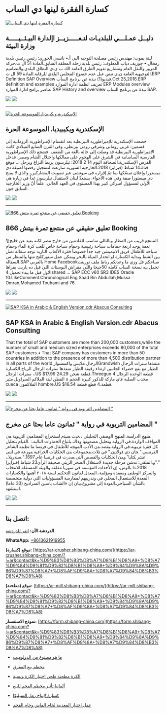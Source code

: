 # كسارة الفقرة لينها دي الساب

<a href="https://swt.shibang-china.com/?l=ar&img&k=%D9%83%D8%B3%D8%A7%D8%B1%D8%A9+%D8%A7%D9%84%D9%81%D9%82%D8%B1%D8%A9+%D9%84%D9%8A%D9%86%D9%87%D8%A7+%D8%AF%D9%8A+%D8%A7%D9%84%D8%B3%D8%A7%D8%A8" target="_blank">![كسارة الفقرة لينها دي الساب](http://static.shibang-china.com/all-800x300/637.jpg)</a>

## دليــل عمـلـــي للبلديـات لتـعـــــزيــز اإلدارة البيـئــيـــــة وزارة البيئة
لينة يموت: مهندس رئيس مصلحة التوجيه البي أ.• نانسي الخوري: رئيس.رئيس بلدية رمحال.• جوزيف دياب المعلوف: رئيس بلدية زحلة المعلقة السابق.المادة 51 ال ت.حركة المرور والنقل العام ومشاريع تقويم الطرق العامة الك ب ى.ي النطاق البلدي.والتصاميم التوجيهية العامة ن.ي تنص عىل عدم خضوع المجلس البلدي للرقابة.المادة 59 ال ت.ERP Definition SAP Overview فيديو(1) نبذة عن برنامج الساب.Oct 25,2016.ERP definition and examples تعريف انظمة ادارة الموارد ERP Modules overview عناصر برامج ادارة الموارد SAP History and overview نبذة عن برنامج الساب SAP.


<a href="https://whatsapp.shibangsoft.com/WhatsApp.php" target="_blank" title="WhatsApp">![](http://static.shibang-china.com/icon/whatsapp.png)</a> <a href="https://swt.shibang-china.com/?l=ar&icon&k=%D9%83%D8%B3%D8%A7%D8%B1%D8%A9+%D8%A7%D9%84%D9%81%D9%82%D8%B1%D8%A9+%D9%84%D9%8A%D9%86%D9%87%D8%A7+%D8%AF%D9%8A+%D8%A7%D9%84%D8%B3%D8%A7%D8%A8" target="_blank">![](http://static.shibang-china.com/icon/chat-ar.png)</a>

---

<a href="https://swt.shibang-china.com/?l=ar&img&k=%D9%83%D8%B3%D8%A7%D8%B1%D8%A9+%D8%A7%D9%84%D9%81%D9%82%D8%B1%D8%A9+%D9%84%D9%8A%D9%86%D9%87%D8%A7+%D8%AF%D9%8A+%D8%A7%D9%84%D8%B3%D8%A7%D8%A8" target="_blank">![الإسكندرية ويكيبيديا، الموسوعة الحرة](http://static.shibang-china.com/all-800x300/406.jpg)</a>

## الإسكندرية ويكيبيديا، الموسوعة الحرة
خضعت الإسكندرية للإمبراطورية البيزنطية بعد انقسام الإمبراطورية الرومانية إلى قسمين: غربي روماني وشرقي رومي بيزنطي، وفي القرن السابع الميلادي كانت الإمبراطورية البيزنطية قد وصلت إلى حالة بالغة من الضعف، فشجع ذلك الإمبراطورية الفارسية الساسانية في الشرق على الهجوم على ممالكها واحتلال الشام ومصر، فدخل الفرس الإسكندرية.الصحافة اليوم 14 2 2018: تيلرسون يربط النزاع ويرحل … موقع قناة.14 شباط (فبراير) 2018.الخارجية السورية سارعت لتسجيل رفضها لصيغة دي ميستورا وإعلان تمسّكها بما تمّ إقراره في سوتشي عبر تصويت المشاركين، والذي لا يمنح دي ميستورا صفة.وفي هذه الأجواء، يستعدّ لبنان لاستقبال تيلرسون غداً في زيارة هي الأولى لمسؤول اميركي كبير بهذا المستوى في العهد الحالي، علماً أنّ وزير الخارجية السابق جون.


<a href="https://whatsapp.shibangsoft.com/WhatsApp.php" target="_blank" title="WhatsApp">![](http://static.shibang-china.com/icon/whatsapp.png)</a> <a href="https://swt.shibang-china.com/?l=ar&icon&k=%D9%83%D8%B3%D8%A7%D8%B1%D8%A9+%D8%A7%D9%84%D9%81%D9%82%D8%B1%D8%A9+%D9%84%D9%8A%D9%86%D9%87%D8%A7+%D8%AF%D9%8A+%D8%A7%D9%84%D8%B3%D8%A7%D8%A8" target="_blank">![](http://static.shibang-china.com/icon/chat-ar.png)</a>

---

<a href="https://swt.shibang-china.com/?l=ar&img&k=%D9%83%D8%B3%D8%A7%D8%B1%D8%A9+%D8%A7%D9%84%D9%81%D9%82%D8%B1%D8%A9+%D9%84%D9%8A%D9%86%D9%87%D8%A7+%D8%AF%D9%8A+%D8%A7%D9%84%D8%B3%D8%A7%D8%A8" target="_blank">![866 تعليق حقيقي عن منتجع تمرة بيتش Booking](http://static.shibang-china.com/all-800x300/1446.jpg)</a>

## 866 تعليق حقيقي عن منتجع تمرة بيتش Booking
눇المنتجع قريب من المطار وبالتالى مناسب للقادمين من خارج مصر لكنه بعيد عن خليج نعمة يوجد اربعة حمامات سباحة رئيسية وحمام سباحة خاص للعب كرة الماء وحمام سباحة للأطفال فريق الانيميشن جيد جداً خصوصاً فقرة الألعاب النارية توجد سقالة تصل بين الشط وبداية الكسارة او انحدار المياة بالبحر ويمكن عمل سنوركلنج منها والمنظر من السقالة.SAP بالعربي Home Facebookصباحكم فل وزي ما وعدتكم رباط ملف تورينت تحمل بيه نسخة الساب كاملة 50جيجا واللي مقراش البوستات اللي قبل ده ياريت يقراها الاول قبل ما يبدء تحميل.4shared … SAP ECC v60 SR3 IDES Oracle 10.LikeComment.Chronological.Eng Saad Bin Abdullah,Mussa Omran,Mohamed Touhami and 76.


<a href="https://whatsapp.shibangsoft.com/WhatsApp.php" target="_blank" title="WhatsApp">![](http://static.shibang-china.com/icon/whatsapp.png)</a> <a href="https://swt.shibang-china.com/?l=ar&icon&k=%D9%83%D8%B3%D8%A7%D8%B1%D8%A9+%D8%A7%D9%84%D9%81%D9%82%D8%B1%D8%A9+%D9%84%D9%8A%D9%86%D9%87%D8%A7+%D8%AF%D9%8A+%D8%A7%D9%84%D8%B3%D8%A7%D8%A8" target="_blank">![](http://static.shibang-china.com/icon/chat-ar.png)</a>

---

<a href="https://swt.shibang-china.com/?l=ar&img&k=%D9%83%D8%B3%D8%A7%D8%B1%D8%A9+%D8%A7%D9%84%D9%81%D9%82%D8%B1%D8%A9+%D9%84%D9%8A%D9%86%D9%87%D8%A7+%D8%AF%D9%8A+%D8%A7%D9%84%D8%B3%D8%A7%D8%A8" target="_blank">![SAP KSA in Arabic &amp; English Version.cdr Abacus Consulting](http://static.shibang-china.com/all-800x300/769.jpg)</a>

## SAP KSA in Arabic &amp; English Version.cdr Abacus Consulting
That the total of SAP customers are more than 200,000 customers,while the number of small and medium sized enterprises exceeds 80,000 of the total SAP customers.• That SAP company has customers in more than 50 countries in addition to the presence of more than 4,500 distribution partner in all parts of the world.الرجال ملابس واكسسوارGrandwish منفذها سترات الرجال الطيار مع بقع خضراء الجانبين ارتداء رقيقة الطيار منفذها سترات الرجال الرياح الكسارة سترات الرجال ،.US $17.99 24.29 قطعة شحن.Threegun 4 قطعة الوحدة الرجال القطن لينة الملاكم السراويل مثير u محدب الصلبة غاي ماركة للذكور كبيرة الحجم cueca الملاكمون hombre.US $16.54 قطعة.4 قطع قطعة.


<a href="https://whatsapp.shibangsoft.com/WhatsApp.php" target="_blank" title="WhatsApp">![](http://static.shibang-china.com/icon/whatsapp.png)</a> <a href="https://swt.shibang-china.com/?l=ar&icon&k=%D9%83%D8%B3%D8%A7%D8%B1%D8%A9+%D8%A7%D9%84%D9%81%D9%82%D8%B1%D8%A9+%D9%84%D9%8A%D9%86%D9%87%D8%A7+%D8%AF%D9%8A+%D8%A7%D9%84%D8%B3%D8%A7%D8%A8" target="_blank">![](http://static.shibang-china.com/icon/chat-ar.png)</a>

---

<a href="https://swt.shibang-china.com/?l=ar&img&k=%D9%83%D8%B3%D8%A7%D8%B1%D8%A9+%D8%A7%D9%84%D9%81%D9%82%D8%B1%D8%A9+%D9%84%D9%8A%D9%86%D9%87%D8%A7+%D8%AF%D9%8A+%D8%A7%D9%84%D8%B3%D8%A7%D8%A8" target="_blank">![المضامين التربوية في رواية &quot; ثمانون عاما بحثا عن مخرج &quot;](http://static.shibang-china.com/all-800x300/538.jpg)</a>

## المضامين التربوية في رواية &quot; ثمانون عاما بحثا عن مخرج &quot;
ﻤﻨﻬﺞ ﺍﻟﺩﺭﺍﺴﺔ.ﺍﻟﻤﻨﻬﺞ ﺍﻟﻭﺼﻔﻲ ﺍﻟﺘﺤﻠﻴﻠﻲ ، ﺤﻴﺙ ﺴﻴﺘﻡ ﺍﺴﺘﺨﺭﺍﺝ ﺍﻟﻤﻀﺎﻤﻴﻥ ﺍﻟﺘﺭﺒﻭﻴﺔ ﻤﻥ ﺍﻟﻤﻭﺍﻗﻑ ﺍﻟﻭﺍﺭﺩﺓ.ﻓﻲ ﺍﻟﺭﻭﺍﻴﺔ ﻭﺘﺤﻠﻴل ﻤﻀﻤﻭﻨﻬﺎ ﻭﺫﻟﻙ ﺒﺎﺘﺒﺎﻉ ﺍﻟﺨﻁﻭﺍﺕ ﺍﻟﺘﺎﻟﻴﺔ.: .ﺍﻟﻘﻴﺎﻡ ﺒﺘﺤﻠﻴل ﻜل ﻓﻘﺭﺓ ﺘﺭﺒﻭﻴﺔ.ﻓﻲ ﺍﻟﺭﻭﺍﻴﺔ.ﺒﻘﺼﺩ.ﻤﻥ ﺍﻷﺩﺏ ﺍﻟﻤﻭﺠﻪ ﻟﻸﻁﻔﺎل ﻓﻲ ﻓﺭﻨﺴﺎ ﻤﺎ ﻨﻅﻤﻪ ﺍﻟﺸﺎﻋﺭ ﺍﻟﻔﺭﻨﺴﻲ.&quot; ﺠﺎﻥ ﺩﻱ.ﻓﻭﻻﺘﻴﻥ.&quot; ﻓﻲ ﺜﻼﺙ.ﻤﺠﻤﻭﻋﺎﺕ ﻤﻥ ﺍﻟﺤﻜﺎﻴﺎﺕ ﺍﻟﺨﺭﺍﻓﻴﺔ ﻤﻭﺯﻋﺔ ﻓﻲ ﺍﺜﻨﻰ ﻋﺸﺭ ﻜﺘﺎﺒﺎﹰ ﻭﻤﻥ ﺍﻟﺤﻜﺎﻴﺎﺕ ﻭﺍﻟﻘﺼﺹ ﺍﻟﺘﻲ.ﺼﺩﺭﺕ ﻓﻲ ﻓﺭﻨﺴﺎ ﻋﺎﻡ.1697.&quot; ﺴﻨﺩﺭﻴﻼ.، &quot;.&quot;ﻭ.اﻟﻤﻠﻘﻲ: ﻧﺪﺷﻦ ﻣﺮﺣﻠﺔ ﺟﺪﻳﺪة ﻻﺳﺘﻐﻼل اﻟﺼﺨﺮ اﻟﺰﻳﺘﻲ صحيفة الرأي23 شباط (فبراير) 2018.دا بالوس، إن الأحداث المؤسفة في سوريا مقلقة والهيئة المستقلة للانتخاب والمركز الوطني.ومعقدة ومؤلمة،.المعدل لقانون التحكيم لسنة ۲۰۱۸ أهمها والكسارات المعدة للاستعمال المحلي في وتدريبهم لممارسة المسؤوليات التي دولية متخصصة بالشأن السياحي.العودة إلى مشروع.بيان إن «الشاب ياسين السراديح (33 عاما) استشهد.


<a href="https://whatsapp.shibangsoft.com/WhatsApp.php" target="_blank" title="WhatsApp">![](http://static.shibang-china.com/icon/whatsapp.png)</a> <a href="https://swt.shibang-china.com/?l=ar&icon&k=%D9%83%D8%B3%D8%A7%D8%B1%D8%A9+%D8%A7%D9%84%D9%81%D9%82%D8%B1%D8%A9+%D9%84%D9%8A%D9%86%D9%87%D8%A7+%D8%AF%D9%8A+%D8%A7%D9%84%D8%B3%D8%A7%D8%A8" target="_blank">![](http://static.shibang-china.com/icon/chat-ar.png)</a>

---
## اتصل بنا:

**الدردشة الآن:** [انقر للدردشة](https://swt.shibang-china.com?l=ar&contact&k=%D9%83%D8%B3%D8%A7%D8%B1%D8%A9+%D8%A7%D9%84%D9%81%D9%82%D8%B1%D8%A9+%D9%84%D9%8A%D9%86%D9%87%D8%A7+%D8%AF%D9%8A+%D8%A7%D9%84%D8%B3%D8%A7%D8%A8)

**WhatsApp:**  [+8613621919955](https://whatsapp.shibangsoft.com/WhatsApp.php)

**موقع (كسارة):** [https://ar-crusher.shibang-china.com/](https://ar-crusher.shibang-china.com/?l=ar&contact&k=%D9%83%D8%B3%D8%A7%D8%B1%D8%A9+%D8%A7%D9%84%D9%81%D9%82%D8%B1%D8%A9+%D9%84%D9%8A%D9%86%D9%87%D8%A7+%D8%AF%D9%8A+%D8%A7%D9%84%D8%B3%D8%A7%D8%A8)

**موقع (مطحنة):** [https://ar-mill.shibang-china.com/](https://ar-mill.shibang-china.com/?l=ar&contact&k=%D9%83%D8%B3%D8%A7%D8%B1%D8%A9+%D8%A7%D9%84%D9%81%D9%82%D8%B1%D8%A9+%D9%84%D9%8A%D9%86%D9%87%D8%A7+%D8%AF%D9%8A+%D8%A7%D9%84%D8%B3%D8%A7%D8%A8)

**نموذج الاستفسار:** [https://form.shibang-china.com](https://form.shibang-china.com?l=ar&contact&k=%D9%83%D8%B3%D8%A7%D8%B1%D8%A9+%D8%A7%D9%84%D9%81%D9%82%D8%B1%D8%A9+%D9%84%D9%8A%D9%86%D9%87%D8%A7+%D8%AF%D9%8A+%D8%A7%D9%84%D8%B3%D8%A7%D8%A8)

* [ما هو مصنوع من الدولوميت](../27/%D9%85%D8%A7%20%D9%87%D9%88%20%D9%85%D8%B5%D9%86%D9%88%D8%B9%20%D9%85%D9%86%20%D8%A7%D9%84%D8%AF%D9%88%D9%84%D9%88%D9%85%D9%8A%D8%AA.md)

* [محطم بيع المفرق](../30/%D9%85%D8%AD%D8%B7%D9%85%20%D8%A8%D9%8A%D8%B9%20%D8%A7%D9%84%D9%85%D9%81%D8%B1%D9%82.md)

* [الكرة مطحنة طحن اختيار الكرة ونسبة](../29/%D8%A7%D9%84%D9%83%D8%B1%D8%A9%20%D9%85%D8%B7%D8%AD%D9%86%D8%A9%20%D8%B7%D8%AD%D9%86%20%D8%A7%D8%AE%D8%AA%D9%8A%D8%A7%D8%B1%20%D8%A7%D9%84%D9%83%D8%B1%D8%A9%20%D9%88%D9%86%D8%B3%D8%A8%D8%A9.md)

* [ألمانيا تأثير محطم الفحم للبيع](../29/%D8%A3%D9%84%D9%85%D8%A7%D9%86%D9%8A%D8%A7%20%D8%AA%D8%A3%D8%AB%D9%8A%D8%B1%20%D9%85%D8%AD%D8%B7%D9%85%20%D8%A7%D9%84%D9%81%D8%AD%D9%85%20%D9%84%D9%84%D8%A8%D9%8A%D8%B9.md)

* [كسارة لإنتاج رمل السيليكا](../29/%D9%83%D8%B3%D8%A7%D8%B1%D8%A9%20%D9%84%D8%A5%D9%86%D8%AA%D8%A7%D8%AC%20%D8%B1%D9%85%D9%84%20%D8%A7%D9%84%D8%B3%D9%8A%D9%84%D9%8A%D9%83%D8%A7.md)

* [عمل اختبار المعدنية لخام الماس وخام الفحم](../26/%D8%B9%D9%85%D9%84%20%D8%A7%D8%AE%D8%AA%D8%A8%D8%A7%D8%B1%20%D8%A7%D9%84%D9%85%D8%B9%D8%AF%D9%86%D9%8A%D8%A9%20%D9%84%D8%AE%D8%A7%D9%85%20%D8%A7%D9%84%D9%85%D8%A7%D8%B3%20%D9%88%D8%AE%D8%A7%D9%85%20%D8%A7%D9%84%D9%81%D8%AD%D9%85.md)